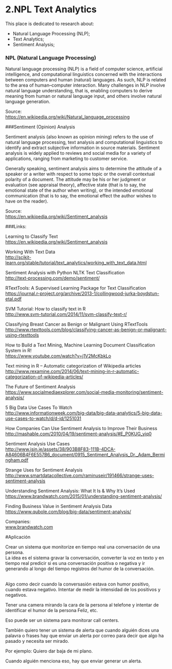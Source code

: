 # 2.NPL Text Analytics

This place is dedicated to research about:

- Natural Language Processing (NLP);
- Text Analytics;
- Sentiment Analysis;


### NPL (Natural Language Processing)

Natural language processing (NLP) is a field of computer science, artificial intelligence, and computational linguistics concerned with the interactions between computers and human (natural) languages. As such, NLP is related to the area of human–computer interaction. Many challenges in NLP involve natural language understanding, that is, enabling computers to derive meaning from human or natural language input, and others involve natural language generation.

Source:<BR>
https://en.wikipedia.org/wiki/Natural_language_processing<BR>

###Sentiment (Opinion) Analysis

Sentiment analysis (also known as opinion mining) refers to the use of natural language processing, text analysis and computational linguistics to identify and extract subjective information in source materials. Sentiment analysis is widely applied to reviews and social media for a variety of applications, ranging from marketing to customer service.

Generally speaking, sentiment analysis aims to determine the attitude of a speaker or a writer with respect to some topic or the overall contextual polarity of a document. The attitude may be his or her judgment or evaluation (see appraisal theory), affective state (that is to say, the emotional state of the author when writing), or the intended emotional communication (that is to say, the emotional effect the author wishes to have on the reader).

Source:<BR>
https://en.wikipedia.org/wiki/Sentiment_analysis<BR>

###Links:

Learning to Classify Text<BR>
https://en.wikipedia.org/wiki/Sentiment_analysis<BR>

Working With Text Data<BR>
http://scikit-learn.org/stable/tutorial/text_analytics/working_with_text_data.html<BR>

Sentiment Analysis with Python NLTK Text Classification<BR>
http://text-processing.com/demo/sentiment/<BR>

RTextTools: A Supervised Learning Package for Text Classification<BR>
https://journal.r-project.org/archive/2013-1/collingwood-jurka-boydstun-etal.pdf<BR>

SVM Tutorial: How to classify text in R<BR>
http://www.svm-tutorial.com/2014/11/svm-classify-text-r/<BR>

Classifying Breast Cancer as Benign or Malignant Using RTextTools<BR>
http://www.rtexttools.com/blog/classifying-cancer-as-benign-or-malignant-using-rtexttools<BR>

How to Build a Text Mining, Machine Learning Document Classification System in R!<BR>
https://www.youtube.com/watch?v=j1V2McKbkLo<BR>

Text mining in R – Automatic categorization of Wikipedia articles<BR>
http://www.rexamine.com/2014/06/text-mining-in-r-automatic-categorization-of-wikipedia-articles/<BR>

The Future of Sentiment Analysis<BR>
https://www.socialmediaexplorer.com/social-media-monitoring/sentiment-analysis/<BR>

5 Big Data Use Cases To Watch<BR>
http://www.informationweek.com/big-data/big-data-analytics/5-big-data-use-cases-to-watch/d/d-id/1251031<BR>

How Companies Can Use Sentiment Analysis to Improve Their Business<BR>
http://mashable.com/2010/04/19/sentiment-analysis/#E_P0KUG_yiq0<BR>

Sentiment Analysis Use Cases<BR>
http://www.isin.ie/assets/38/903B8F83-111B-4DCA-A84606B4F6E557B6_document/0915_Sentiment_Analysis_Dr._Adam_Bermingham.pdf<BR>

Strange Uses for Sentiment Analysis<BR>
http://www.smartdatacollective.com/raminuseir/191466/strange-uses-sentiment-analysis<BR>

Understanding Sentiment Analysis: What It Is & Why It’s Used<BR>
https://www.brandwatch.com/2015/01/understanding-sentiment-analysis/<BR>

Finding Business Value in Sentiment Analysis Data<BR>
https://www.qubole.com/blog/big-data/sentiment-analysis/<BR>


Companies:<BR>
www.brandwatch.com<BR>


#Aplicación

Crear un sistema que monitorize en tiempo real una conversación de una persona.<BR> 
La idea es el sistema gravar la conversación, converter la voz en texto y en tiempo real
predicir si es una conversación positiva o negativa y ir generando al longo del tiempo registros
del humor de la conversación.<BR><BR>

Algo como decir cuando la conversasión estava con humor positivo, cuando estava negativo.
Intentar de medir la intensidad de los positivos y negativos.<BR>

Tener una camera mirando la cara de la persona al telefone y intentar de identificar el humor de la persona
Feliz, etc.<BR>

Eso puede ser un sistema para monitorar call centers.<BR>

También quiero tener un sistema de alerta que cuando alguién dices una palavra o frases hay que enviar un alerta por correo para decir que algo ha pasado y necesita ser mirado.

Por ejemplo:
Quiero dar baja de mi plano.

Cuando alguién menciona eso, hay que enviar generar un alerta.







